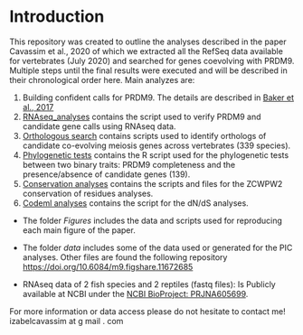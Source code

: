 Introduction
============

This repository was created to outline the analyses described in the paper Cavassim et al., 2020 of which we extracted all the RefSeq data available for vertebrates (July 2020) and searched for genes coevolving with PRDM9. Multiple steps until the final results were executed and will be described in their chronological order here. 
Main analyzes are: 

1. Building confident calls for PRDM9. The details are described in [Baker et al., 2017](https://elifesciences.org/articles/24133)
2. [RNAseq_analyses](./RNAseq_analyses.md) contains the script used to verify PRDM9 and candidate gene calls using RNAseq data.
3. [Orthologous search](./Orthologous_search.md) contains scripts used to identify orthologs of candidate co-evolving meiosis genes across vertebrates (339 species). 
4. [Phylogenetic tests](./PIC.Rmd) contains the R script used for the phylogenetic tests between two binary traits: PRDM9 completeness and the presence/absence of candidate genes (139).
5. [Conservation analyses](./Conservation_analyses.md) contains the scripts and files for the ZCWPW2 conservation of residues analyses.
6. [Codeml analyses](./scripts/PAML_codeml_analyses.py) contains the script for the dN/dS analyses. 


* The folder *Figures* includes the data and scripts used for reproducing each main figure of the paper.

* The folder *data* includes some of the data used or generated for the PIC analyses. Other files are found the following repository https://doi.org/10.6084/m9.figshare.11672685

* RNAseq data of 2 fish species and 2 reptiles (fastq files):
Is Publicly available at NCBI under the [NCBI BioProject: PRJNA605699](https://www.ncbi.nlm.nih.gov/bioproject/PRJNA605699).

For more information or data access please do not hesitate to contact me! izabelcavassim at g mail . com
